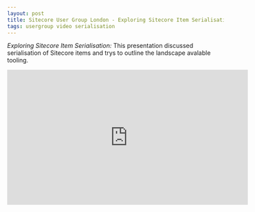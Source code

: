 ```yaml
---
layout: post
title: Sitecore User Group London - Exploring Sitecore Item Serialisation
tags: usergroup video serialisation
---
```


_Exploring Sitecore Item Serialisation:_ This presentation discussed serialisation of Sitecore items and trys to outline the landscape avalable tooling.

<iframe width="560" height="315" src="https://www.youtube.com/embed/9mFdoPZmpU0" frameborder="0" allowfullscreen></iframe>